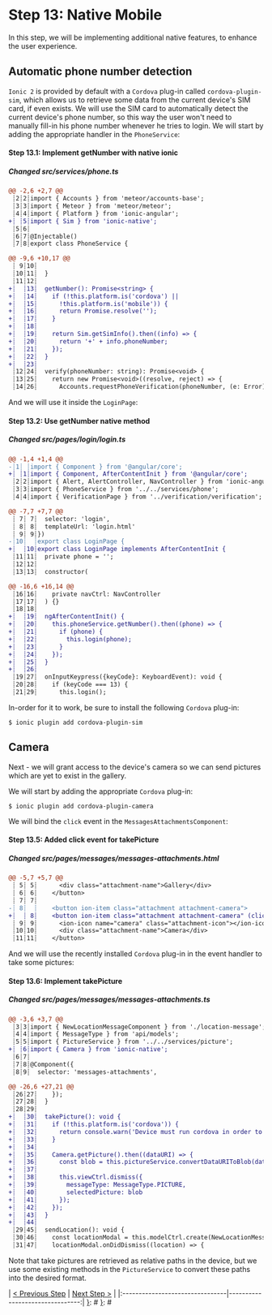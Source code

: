 [{]: <region> (header)
# Step 13: Native Mobile
[}]: #
[{]: <region> (body)
In this step, we will be implementing additional native features, to enhance the user experience.

## Automatic phone number detection

`Ionic 2` is provided by default with a `Cordova` plug-in called `cordova-plugin-sim`, which allows us to retrieve some data from the current device's SIM card, if even exists. We will use the SIM card to automatically detect the current device's phone number, so this way the user won't need to manually fill-in his phone number whenever he tries to login. We will start by adding the appropriate handler in the `PhoneService`:

[{]: <helper> (diff_step 13.1)
#### Step 13.1: Implement getNumber with native ionic

##### Changed src/services/phone.ts
```diff
@@ -2,6 +2,7 @@
 ┊2┊2┊import { Accounts } from 'meteor/accounts-base';
 ┊3┊3┊import { Meteor } from 'meteor/meteor';
 ┊4┊4┊import { Platform } from 'ionic-angular';
+┊ ┊5┊import { Sim } from 'ionic-native';
 ┊5┊6┊
 ┊6┊7┊@Injectable()
 ┊7┊8┊export class PhoneService {
```
```diff
@@ -9,6 +10,17 @@
 ┊ 9┊10┊
 ┊10┊11┊  }
 ┊11┊12┊
+┊  ┊13┊  getNumber(): Promise<string> {
+┊  ┊14┊    if (!this.platform.is('cordova') ||
+┊  ┊15┊      !this.platform.is('mobile')) {
+┊  ┊16┊      return Promise.resolve('');
+┊  ┊17┊    }
+┊  ┊18┊
+┊  ┊19┊    return Sim.getSimInfo().then((info) => {
+┊  ┊20┊      return '+' + info.phoneNumber;
+┊  ┊21┊    });
+┊  ┊22┊  }
+┊  ┊23┊
 ┊12┊24┊  verify(phoneNumber: string): Promise<void> {
 ┊13┊25┊    return new Promise<void>((resolve, reject) => {
 ┊14┊26┊      Accounts.requestPhoneVerification(phoneNumber, (e: Error) => {
```
[}]: #

And we will use it inside the `LoginPage`:

[{]: <helper> (diff_step 13.2)
#### Step 13.2: Use getNumber native method

##### Changed src/pages/login/login.ts
```diff
@@ -1,4 +1,4 @@
-┊1┊ ┊import { Component } from '@angular/core';
+┊ ┊1┊import { Component, AfterContentInit } from '@angular/core';
 ┊2┊2┊import { Alert, AlertController, NavController } from 'ionic-angular';
 ┊3┊3┊import { PhoneService } from '../../services/phone';
 ┊4┊4┊import { VerificationPage } from '../verification/verification';
```
```diff
@@ -7,7 +7,7 @@
 ┊ 7┊ 7┊  selector: 'login',
 ┊ 8┊ 8┊  templateUrl: 'login.html'
 ┊ 9┊ 9┊})
-┊10┊  ┊export class LoginPage {
+┊  ┊10┊export class LoginPage implements AfterContentInit {
 ┊11┊11┊  private phone = '';
 ┊12┊12┊
 ┊13┊13┊  constructor(
```
```diff
@@ -16,6 +16,14 @@
 ┊16┊16┊    private navCtrl: NavController
 ┊17┊17┊  ) {}
 ┊18┊18┊
+┊  ┊19┊  ngAfterContentInit() {
+┊  ┊20┊    this.phoneService.getNumber().then((phone) => {
+┊  ┊21┊      if (phone) {
+┊  ┊22┊        this.login(phone);
+┊  ┊23┊      }
+┊  ┊24┊    });
+┊  ┊25┊  }
+┊  ┊26┊
 ┊19┊27┊  onInputKeypress({keyCode}: KeyboardEvent): void {
 ┊20┊28┊    if (keyCode === 13) {
 ┊21┊29┊      this.login();
```
[}]: #

In-order for it to work, be sure to install the following `Cordova` plug-in:

    $ ionic plugin add cordova-plugin-sim

## Camera

Next - we will grant access to the device's camera so we can send pictures which are yet to exist in the gallery.

We will start by adding the appropriate `Cordova` plug-in:

    $ ionic plugin add cordova-plugin-camera

We will bind the `click` event in the `MessagesAttachmentsComponent`:

[{]: <helper> (diff_step 13.5)
#### Step 13.5: Added click event for takePicture

##### Changed src/pages/messages/messages-attachments.html
```diff
@@ -5,7 +5,7 @@
 ┊ 5┊ 5┊      <div class="attachment-name">Gallery</div>
 ┊ 6┊ 6┊    </button>
 ┊ 7┊ 7┊
-┊ 8┊  ┊    <button ion-item class="attachment attachment-camera">
+┊  ┊ 8┊    <button ion-item class="attachment attachment-camera" (click)="takePicture()">
 ┊ 9┊ 9┊      <ion-icon name="camera" class="attachment-icon"></ion-icon>
 ┊10┊10┊      <div class="attachment-name">Camera</div>
 ┊11┊11┊    </button>
```
[}]: #

And we will use the recently installed `Cordova` plug-in in the event handler to take some pictures:

[{]: <helper> (diff_step 13.6)
#### Step 13.6: Implement takePicture

##### Changed src/pages/messages/messages-attachments.ts
```diff
@@ -3,6 +3,7 @@
 ┊3┊3┊import { NewLocationMessageComponent } from './location-message';
 ┊4┊4┊import { MessageType } from 'api/models';
 ┊5┊5┊import { PictureService } from '../../services/picture';
+┊ ┊6┊import { Camera } from 'ionic-native';
 ┊6┊7┊
 ┊7┊8┊@Component({
 ┊8┊9┊  selector: 'messages-attachments',
```
```diff
@@ -26,6 +27,21 @@
 ┊26┊27┊    });
 ┊27┊28┊  }
 ┊28┊29┊
+┊  ┊30┊  takePicture(): void {
+┊  ┊31┊    if (!this.platform.is('cordova')) {
+┊  ┊32┊      return console.warn('Device must run cordova in order to take pictures');
+┊  ┊33┊    }
+┊  ┊34┊
+┊  ┊35┊    Camera.getPicture().then((dataURI) => {
+┊  ┊36┊      const blob = this.pictureService.convertDataURIToBlob(dataURI);
+┊  ┊37┊
+┊  ┊38┊      this.viewCtrl.dismiss({
+┊  ┊39┊        messageType: MessageType.PICTURE,
+┊  ┊40┊        selectedPicture: blob
+┊  ┊41┊      });
+┊  ┊42┊    });
+┊  ┊43┊  }
+┊  ┊44┊
 ┊29┊45┊  sendLocation(): void {
 ┊30┊46┊    const locationModal = this.modelCtrl.create(NewLocationMessageComponent);
 ┊31┊47┊    locationModal.onDidDismiss((location) => {
```
[}]: #

Note that take pictures are retrieved as relative paths in the device, but we use some existing methods in the `PictureService` to convert these paths into the desired format.

[}]: #
[{]: <region> (footer)
[{]: <helper> (nav_step)
| [< Previous Step](step12.md) | [Next Step >](step14.md) |
|:--------------------------------|--------------------------------:|
[}]: #
[}]: #